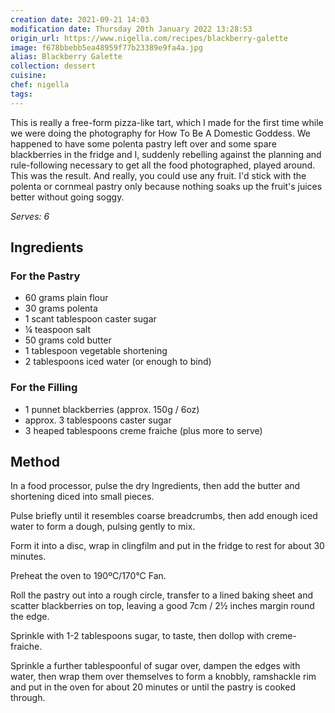 ```yaml
---
creation date: 2021-09-21 14:03
modification date: Thursday 20th January 2022 13:28:53
origin_url: https://www.nigella.com/recipes/blackberry-galette
image: f678bbebb5ea48959f77b23389e9fa4a.jpg
alias: Blackberry Galette
collection: dessert
cuisine:
chef: nigella
tags:
---
```


This is really a free-form pizza-like tart, which I made for the first time while we were doing the photography for How To Be A Domestic Goddess. We happened to have some polenta pastry left over and some spare blackberries in the fridge and I, suddenly rebelling against the planning and rule-following necessary to get all the food photographed, played around. This was the result. And really, you could use any fruit. I'd stick with the polenta or cornmeal pastry only because nothing soaks up the fruit's juices better without going soggy.

*Serves: 6*

## Ingredients

### For the Pastry

* 60 grams plain flour
* 30 grams polenta
* 1 scant tablespoon caster sugar
* ¼ teaspoon salt
* 50 grams cold butter
* 1 tablespoon vegetable shortening
* 2 tablespoons iced water (or enough to bind)

### For the Filling

* 1 punnet blackberries (approx. 150g / 6oz)
* approx. 3 tablespoons caster sugar
* 3 heaped tablespoons creme fraiche (plus more to serve)

## Method
In a food processor, pulse the dry Ingredients, then add the butter and shortening diced into small pieces. 

Pulse briefly until it resembles coarse breadcrumbs, then add enough iced water to form a dough, pulsing gently to mix.

Form it into a disc, wrap in clingfilm and put in the fridge to rest for about 30 minutes.

Preheat the oven to 190ºC/170°C Fan.

Roll the pastry out into a rough circle, transfer to a lined baking sheet and scatter blackberries on top, leaving a good 7cm / 2½ inches margin round the edge.

Sprinkle with 1-2 tablespoons sugar, to taste, then dollop with creme- fraiche.

Sprinkle a further tablespoonful of sugar over, dampen the edges with water, then wrap them over themselves to form a knobbly, ramshackle rim and put in the oven for about 20 minutes or until the pastry is cooked through.
